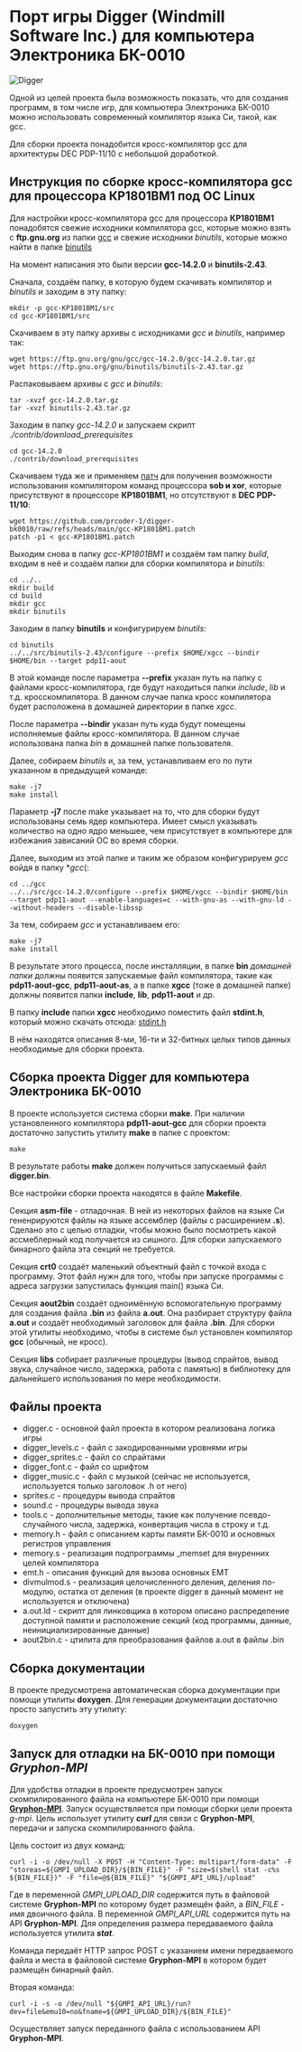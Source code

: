 # Порт игры Digger (Windmill Software Inc.) для компьютера Электроника БК-0010

![Digger](Digger.png)

Одной из целей проекта была возможность показать, что для создания программ, в том числе игр,
для компьютера Электроника  БК-0010 можно использовать современный компилятор языка Си, такой, как gcc.

Для сборки проекта понадобится кросс-компилятор gcc для архитектуры DEC PDP-11/10 с небольшой доработкой.

## Инструкция по сборке кросс-компилятора **gcc** для процессора **КР1801ВМ1** под ОС Linux

Для настройки кросс-компилятора gcc для процессора **КР1801ВМ1** понадобятся свежие исходники компилятора gcc,
которые можно взять с **ftp.gnu.org** из папки [gcc](https://ftp.gnu.org/gnu/gcc/) и свежие исходники *binutils*,
которые можно найти в папке [binutils](https://ftp.gnu.org/gnu/binutils/)

На момент написания это были версии **gcc-14.2.0** и **binutils-2.43**.

Сначала, создаём папку, в которую будем скачивать компилятор и *binutils* и заходим в эту папку:
```
mkdir -p gcc-KP1801BM1/src
cd gcc-KP1801BM1/src
```
Скачиваем в эту папку архивы с исходниками *gcc* и *binutils*, например так:
```
wget https://ftp.gnu.org/gnu/gcc/gcc-14.2.0/gcc-14.2.0.tar.gz
wget https://ftp.gnu.org/gnu/binutils/binutils-2.43.tar.gz
```

Распаковываем архивы с *gcc* и *binutils*:
```
tar -xvzf gcc-14.2.0.tar.gz
tar -xvzf binutils-2.43.tar.gz
```

Заходим в папку *gcc-14.2.0* и запускаем скрипт *./contrib/download_prerequisites*
```
cd gcc-14.2.0
./contrib/download_prerequisites
```

Скачиваем туда же и применяем [патч](https://github.com/prcoder-1/digger-bk0010/raw/refs/heads/main/gcc-KP1801BM1.patch) для получения возможности использования компилятором команд процессора **sob и xor**, которые присутствуют в процессоре **КР1801ВМ1**, но отсутствуют в **DEC PDP-11/10**:
```
wget https://github.com/prcoder-1/digger-bk0010/raw/refs/heads/main/gcc-KP1801BM1.patch
patch -p1 < gcc-KP1801BM1.patch
```

Выходим снова в папку *gcc-KP1801BM1* и создаём там папку *build*, входим в неё и создаём папки для сборки компилятора и *binutils*:
```
cd ../..
mkdir build
cd build
mkdir gcc
mkdir binutils
```

Заходим в папку **binutils** и конфигурируем *binutils*:
```
cd binutils
../../src/binutils-2.43/configure --prefix $HOME/xgcc --bindir $HOME/bin --target pdp11-aout
```

В этой команде после параметра **--prefix** указан путь на папку с файлами кросс-компилятора, где будут находиться папки *include*, *lib* и т.д. кросскомпилятора.
В данном случае папка кросс компилятора будет расположена в домашней директории в папке *xgcc*.

После параметра **--bindir** указан путь куда будут помещены исполняемые файлы кросс-компилятора.
В данном случае использована папка *bin* в домашней папке пользователя.

Далее, собираем *binutils* и, за тем, устанавливаем его по пути указанном в предыдущей команде:
```
make -j7
make install
```

Параметр **-j7** после make указывает на то, что для сборки будут использованы семь ядер компьютера.
Имеет смысл указывать количество на одно ядро меньшее, чем присутствует в компьютере для избежания зависаний ОС во время сборки.

Далее, выходим из этой папке и таким же образом конфигурируем *gcc* войдя в папку **gcc*(:
```
cd ../gcc
../../src/gcc-14.2.0/configure --prefix $HOME/xgcc --bindir $HOME/bin --target pdp11-aout --enable-languages=c --with-gnu-as --with-gnu-ld --without-headers --disable-libssp
```

За тем, собираем *gcc* и устанавливаем его:
```
make -j7
make install
```

В результате этого процесса, после инсталляции, в папке **bin** *домашней папки* должны появится запускаемые файл компилятора, такие как **pdp11-aout-gcc**, **pdp11-aout-as**, а в папке **xgcc** (тоже в домашней папке) должны появится папки **include**, **lib**, **pdp11-aout** и др.

В папку **include** папки **xgcc** необходимо поместить файл **stdint.h**, который можно скачать отсюда:
[stdint.h](https://github.com/prcoder-1/digger-bk0010/raw/refs/heads/main/stdint.h)

В нём находятся описания 8-ми, 16-ти и 32-битных целых типов данных необходимые для сборки проекта.

## Сборка проекта Digger для компьютера Электроника БК-0010

В проекте используется система сборки **make**. При наличии установленного компилятора **pdp11-aout-gcc** для сборки проекта достаточно запустить утилиту **make** в папке с проектом:
```
make
```

В результате работы **make** должен получиться запускаемый файл **digger.bin**.

Все настройки сборки проекта находятся в файле **Makefile**.

Секция **asm-file** - отладочная. В ней из некоторых файлов на языке Си гененрируются файлы на языке ассемблер (файлы с расширением **.s**).
Сделано это с целью отладки, чтобы можно было посмотреть какой ассмеблерный код получается из сишного.
Для сборки запускаемого бинарного файла эта секций не требуется.

Секция **crt0** создаёт маленький объектный файл с точкой входа с программу.
Этот файл нужн для того, чтобы при запуске программы с адреса загрузки запустилась функция main() языка Cи.

Секция **aout2bin** создаёт одноимённую вспомогательную программу для создания файла **.bin** из файла **a.out**.
Она разбирает структуру файла **a.out** и создаёт необходимый заголовок для файла **.bin**.
Для сборки этой утилиты необходимо, чтобы в системе был установлен компилятор **gcc** (обычный, не кросс).

Секция **libs** собирает различные процедуры (вывод спрайтов, вывод звука, случайное число, задержка, работа с памятью) в библиотеку для дальнейшего использования по мере необходимости.

## Файлы проекта
- digger.c - основной файл проекта в котором реализована логика игры
- digger_levels.c - файл с закодированными уровнями игры
- digger_sprites.c - файл со спрайтами
- digger_font.c - файл со шрифтом
- digger_music.c - файл с музыкой (сейчас не используется, используется только заголовок .h от него)
- sprites.c - процедуры вывода спрайтов
- sound.c - процедуры вывода звука
- tools.c - дополнительные методы, такие как получение псевдо-случайного числа, задержка, конвертация числа в строку и т.д.
- memory.h - файл с описанием карты памяти БК-0010 и основных регистров управления
- memory.s - реализация подпрограммы _memset для внуренних целей компилятора
- emt.h - описания функций для вызова основных EMT
- divmulmod.s - реализация целочисленного деления, деления по-модулю, остатка от деления (в проекте digger в данный момент не используется и отключена)
- a.out.ld - скрипт для линковщика в котором описано распределение доступной памяти и расположение секций (код программы, данные, неинициализированные данные)
- aout2bin.c - цтилита для преобразования файлов a.out в файлы .bin


## Сборка документации

В проекте предусмотрена автоматическая сборка документации при помощи утилиты **doxygen**.
Для генерации документации достаточно просто запустить эту утилиту:
```
doxygen
```

## Запуск для отладки на БК-0010 при помощи *Gryphon-MPI*

Для удобства отладки в проекте предусмотрен запуск скомпилированного файла на компьютере БК-0010 при помощи [**Gryphon-MPI**](https://night-gryphon.ru/Gryphon-MPI/).
Запуск осуществляется при помощи сборки цели проекта *g-mpi*.
Цель использует утилиту ***curl*** для связи с **Gryphon-MPI**, передачи и запуска скомпилированного файла.

Цель состоит из двух команд:
```
curl -i -o /dev/null -X POST -H "Content-Type: multipart/form-data" -F "storeas=${GMPI_UPLOAD_DIR}/${BIN_FILE}" -F "size=$(shell stat -c%s ${BIN_FILE})" -F "file=@${BIN_FILE}" "${GMPI_API_URL}/upload"
```
Где в переменной *GMPI_UPLOAD_DIR* содержится путь в файловой системе **Gryphon-MPI** по которому будет размещён файл, а *BIN_FILE* - имя двоичного файла.
В переменной *GMPI_API_URL* содержится путь на API **Gryphon-MPI**. Для определения размера передаваемого файла используется утилита ***stat***.

Команда передаёт HTTP запрос POST с указанием имени передваемого файла и места в файловой системе **Gryphon-MPI** в котором будет размещён бинарный файл.


Вторая команда:
```
curl -i -s -o /dev/null "${GMPI_API_URL}/run?dev=file&emu10=no&fname=${GMPI_UPLOAD_DIR}/${BIN_FILE}"
```

Осуществляет запуск переданного файла с использованием API **Gryphon-MPI**.
